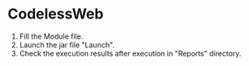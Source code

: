 # CodelessWeb

1. Fill the Module file.
2. Launch the jar file "Launch".
3. Check the execution results after execution in "Reports" directory.
